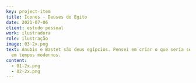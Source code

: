 ```yaml
---
key: project-item
title: Ícones - Deuses do Egito
date: 2021-07-06
client: estudo pessoal
work: ilustradora
role: ilustração
image: 03-2x.png
text: Anubis e Bastet são deus egípcios. Pensei em criar o que seria seus ícones
  em tempos modernos.
content:
  - 01-2x.png
  - 02-2x.png
---
```

